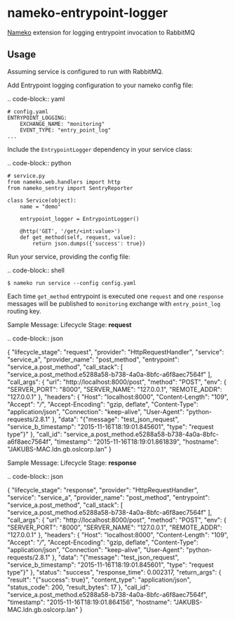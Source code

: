 nameko-entrypoint-logger
========================

[Nameko](https://github.com/onefinestay/nameko) extension for logging entrypoint invocation to RabbitMQ   

Usage
-----

Assuming service is configured to run with RabbitMQ.  

Add Entrypoint logging configuration to your nameko config file:

.. code-block:: yaml

    # config.yaml
    ENTRYPOINT_LOGGING:
		EXCHANGE_NAME: "monitoring"
		EVENT_TYPE: "entry_point_log"
	...

Include the `EntrypointLogger` dependency in your service class:

.. code-block:: python

    # service.py
    from nameko.web.handlers import http
    from nameko_sentry import SentryReporter

    class Service(object):
        name = "demo"

        entrypoint_logger = EntrypointLogger()

        @http('GET', '/get/<int:value>')
    	def get_method(self, request, value):
            return json.dumps({'success': true})

Run your service, providing the config file:

.. code-block:: shell

    $ nameko run service --config config.yaml


Each time `get_method` entrypoint is executed one `request` and one `response` messages will be published to `monitoring` exchange with `entry_point_log` routing key.

Sample Message: Lifecycle Stage: **request**

.. code-block:: json

{
    "lifecycle_stage": "request",
    "provider": "HttpRequestHandler",
    "service": "service_a",
    "provider_name": "post_method",
    "entrypoint": "service_a.post_method",
    "call_stack": [
        "service_a.post_method.e5288a58-b738-4a0a-8bfc-a6f8aec7564f"
    ],    
    "call_args": {
        "url": "http://localhost:8000/post",
        "method": "POST",
        "env": {
            "SERVER_PORT": "8000",
            "SERVER_NAME": "127.0.0.1",
            "REMOTE_ADDR": "127.0.0.1"
        },
        "headers": {
            "Host": "localhost:8000",
            "Content-Length": "109",
            "Accept": "*/*",
            "Accept-Encoding": "gzip, deflate",
            "Content-Type": "application/json",
            "Connection": "keep-alive",
            "User-Agent": "python-requests/2.8.1"
        },
        "data": "{\"message\": \"test_json_request\", \"service_b_timestamp\": \"2015-11-16T18:19:01.845601\", \"type\": \"request type\"}"
    },
    "call_id": "service_a.post_method.e5288a58-b738-4a0a-8bfc-a6f8aec7564f",
    "timestamp": "2015-11-16T18:19:01.861839",
    "hostname": "JAKUBS-MAC.ldn.gb.oslcorp.lan"
}

Sample Message: Lifecycle Stage: **response**

.. code-block:: json

{
    "lifecycle_stage": "response",
    "provider": "HttpRequestHandler",
    "service": "service_a",
    "provider_name": "post_method",
    "entrypoint": "service_a.post_method",
    "call_stack": [
        "service_a.post_method.e5288a58-b738-4a0a-8bfc-a6f8aec7564f"
    ],
    "call_args": {
        "url": "http://localhost:8000/post",
        "method": "POST",
        "env": {
            "SERVER_PORT": "8000",
            "SERVER_NAME": "127.0.0.1",
            "REMOTE_ADDR": "127.0.0.1"
        },
        "headers": {
            "Host": "localhost:8000",
            "Content-Length": "109",
            "Accept": "*/*",
            "Accept-Encoding": "gzip, deflate",
            "Content-Type": "application/json",
            "Connection": "keep-alive",
            "User-Agent": "python-requests/2.8.1"
        },
        "data": "{\"message\": \"test_json_request\", \"service_b_timestamp\": \"2015-11-16T18:19:01.845601\", \"type\": \"request type\"}"
    },
    "status": "success",
    "response_time": 0.002317,
    "return_args": {
    	"result": "{\"success\": true}",
    	"content_type": "application/json",
    	"status_code": 200,
    	"result_bytes": 17
    },
    "call_id": "service_a.post_method.e5288a58-b738-4a0a-8bfc-a6f8aec7564f",
    "timestamp": "2015-11-16T18:19:01.864156",
    "hostname": "JAKUBS-MAC.ldn.gb.oslcorp.lan"
}

